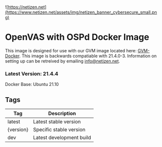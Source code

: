 ![https://netizen.net](https://www.netizen.net/assets/img/netizen_banner_cybersecure_small.png)

# OpenVAS with OSPd Docker Image

This image is designed for use with our GVM image located here: [GVM-Docker](https://github.com/thecomet28/GVM-Docker). This image is backwards compatiable with 21.4.0-3. Information on setting up can be retreived by emailing info@netizen.net.

### Latest Version: 21.4.4
Docker Base: Ubuntu 21.10

## Tags

| Tag       | Description              |
| --------- | ------------------------ |
| latest    | Latest stable version    |
| {version} | Specific stable version  |
| dev       | Latest development build |
